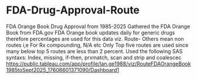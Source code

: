 # FDA-Drug-Approval-Route
FDA Orange Book Drug Approval from 1985-2025
Gathered the FDA Orange Book from FDA.gov
FDA Orange book updates daily for generic drugs therefore percentages are used for this data viz. 
Route- Others mean non routes i,e For Rx compounding, N/A etc
Only Top five routes are used since many below top 5 routes are less than 2 percent.
Used the following SAS syntaxs:  Index, missing, if-then, prxmatch, scan and strip and coalescec
https://public.tableau.com/app/profile/lan.ge1988/viz/RouteFDAOrangeBook1985toSept2025_17606601371090/Dashboard1
